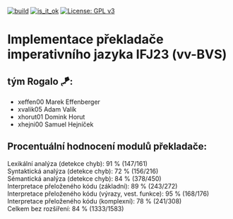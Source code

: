 [![build](https://github.com/MEffenberger/IFJ/actions/workflows/build.yml/badge.svg)](https://github.com/MEffenberger/IFJ/actions/workflows/build.yml)
[![is_it_ok](https://github.com/MEffenberger/IFJ/actions/workflows/is_it_ok.yml/badge.svg)](https://github.com/MEffenberger/IFJ/actions/workflows/is_it_ok.yml)
[![License: GPL v3](https://img.shields.io/badge/License-GPLv3-blue.svg)](https://www.gnu.org/licenses/gpl-3.0)

# Implementace překladače imperativního jazyka IFJ23 (vv-BVS)


## tým Rogalo 🪁:
- xeffen00 Marek Effenberger
- xvalik05 Adam Valík
- xhorut01 Domink Horut
- xhejni00 Samuel Hejníček

## Procentuální hodnocení modulů překladače:
Lexikální analýza (detekce chyb): 91 % (147/161)  
Syntaktická analýza (detekce chyb): 72 % (156/216)  
Sémantická analýza (detekce chyb): 84 % (378/450)  
Interpretace přeloženého kódu (základní): 89 % (243/272)  
Interpretace přeloženého kódu (výrazy, vest. funkce): 95 % (168/176)  
Interpretace přeloženého kódu (komplexní): 78 % (241/308)  
Celkem bez rozšíření: 84 % (1333/1583)  
